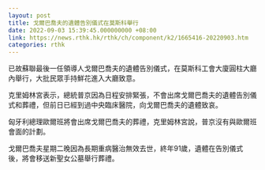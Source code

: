 ```yaml
---
layout: post
title: 戈爾巴喬夫的遺體告別儀式在莫斯科舉行
date: 2022-09-03 15:39:45.000000000 +08:00
link: https://news.rthk.hk/rthk/ch/component/k2/1665416-20220903.htm
categories: rthk
---
```


已故蘇聯最後一任領導人戈爾巴喬夫的遺體告別儀式，在莫斯科工會大廈圓柱大廳內舉行，大批民眾手持鮮花進入大廳致意。

克里姆林宮表示，總統普京因為日程安排緊張，不會出席戈爾巴喬夫的遺體告別儀式和葬禮，但前日已經到過中央臨床醫院，向戈爾巴喬夫的遺體致哀。

匈牙利總理歐爾班將會出席戈爾巴喬夫的葬禮，克里姆林宮說，普京沒有與歐爾班會面的計劃。

戈爾巴喬夫星期二晚因為長期重病醫治無效去世，終年91歲，遺體在告別儀式後，將會移送新聖女公墓舉行葬禮。
